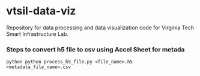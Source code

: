 # vtsil-data-viz
Repository for data processing and data visualization code for Virginia Tech Smart Infrastructure Lab.

### Steps to convert h5 file to csv using Accel Sheet for metada
    python python process_h5_file.py <file_name>.h5 <metadata_file_name>.csv


